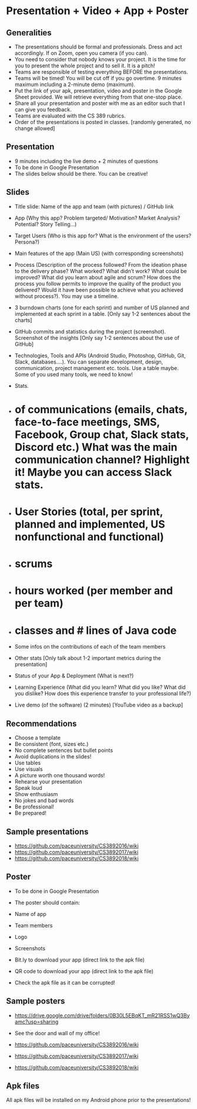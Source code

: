 # Presentation + Video + App + Poster

## Generalities

*	The presentations should be formal and professionals. Dress and act accordingly. If on Zoom, open you camera (if you can).
*	You need to consider that nobody knows your project. It is the time for you to present the whole project and to sell it. It is a pitch!
*	Teams are responsible of testing everything BEFORE the presentations.
*	Teams will be timed! You will be cut off if you go overtime. 9 minutes maximum including a 2-minute demo (maximum).
*	Put the link of your apk, presentation, video and poster in the Google Sheet provided. We will retrieve everything from that one-stop place.
*	Share all your presentation and poster with me as an editor such that I can give you feedback.
*	Teams are evaluated with the CS 389 rubrics.
*	Order of the presentations is posted in classes. [randomly generated, no change allowed]

## Presentation

* 9 minutes including the live demo + 2 minutes of questions
* To be done in Google Presentation
* The slides below should be there. You can be creative!

## Slides

* Title slide: Name of the app and team (with pictures) / GitHub link
* App (Why this app? Problem targeted/ Motivation? Market Analysis? Potential? Story Telling…)
* Target Users (Who is this app for? What is the environment of the users? Persona?)
* Main features of the app (Main US) (with corresponding screenshots)
* Process (Description of the process followed? From the ideation phase to the delivery phase? What worked? What didn’t work? What could be improved? What did you learn about agile and scrum? How does the process you follow permits to improve the quality of the product you delivered? Would it have been possible to achieve what you achieved without process?). You may use a timeline.
* 3 burndown charts (one for each sprint) and number of US planned and implemented at each sprint in a table. [Only say 1-2 sentences about the charts]
* GitHub commits and statistics during the project (screenshot). Screenshot of the insights [Only say 1-2 sentences about the use of GitHub]
* Technologies, Tools and APIs (Android Studio, Photoshop, GitHub, Git, Slack, databases….). You can separate development, design, communication, project management etc. tools. Use a table maybe. Some of you used many tools, we need to know!

* Stats. 
*	# of communications (emails, chats, face-to-face meetings, SMS, Facebook, Group chat, Slack stats, Discord etc.) What was the main communication channel? Highlight it! Maybe you can access Slack stats.
*	# User Stories (total, per sprint, planned and implemented, US nonfunctional and functional)
* # scrums
* # hours worked (per member and per team)
* # classes and # lines of Java code
* Some infos on the contributions of each of the team members
* Other stats
[Only talk about 1-2 important metrics during the presentation]

* Status of your App & Deployment (What is next?)
* Learning Experience (What did you learn? What did you like? What did you dislike? How does this experience transfer to your professional life?)
* Live demo (of the software) (2 minutes) [YouTube video as a backup]

## Recommendations

*	Choose a template
*	Be consistent (font, sizes etc.)
*	No complete sentences but bullet points
*	Avoid duplications in the slides!
*	Use tables
*	Use visuals
*	A picture worth one thousand words!
*	Rehearse your presentation
*	Speak loud
*	Show enthusiasm
*	No jokes and bad words
*	Be professional!
*	Be prepared!

## Sample presentations

* https://github.com/paceuniversity/CS3892016/wiki 
* https://github.com/paceuniversity/CS3892017/wiki  
* https://github.com/paceuniversity/CS3892018/wiki  

## Poster

* To be done in Google Presentation

* The poster should contain:

* Name of app
* Team members
* Logo
*	Screenshots
*	Bit.ly to download your app (direct link to the apk file)
*	QR code to download your app (direct link to the apk file)
*	Check the apk file as it can be corrupted!

## Sample posters

* https://drive.google.com/drive/folders/0B30L5EBqKT_mR21RSS1wQ3Byamc?usp=sharing 

* See the door and wall of my office!
* https://github.com/paceuniversity/CS3892016/wiki 
* https://github.com/paceuniversity/CS3892017/wiki  
* https://github.com/paceuniversity/CS3892018/wiki  

## Apk files

All apk files will be installed on my Android phone prior to the presentations!

